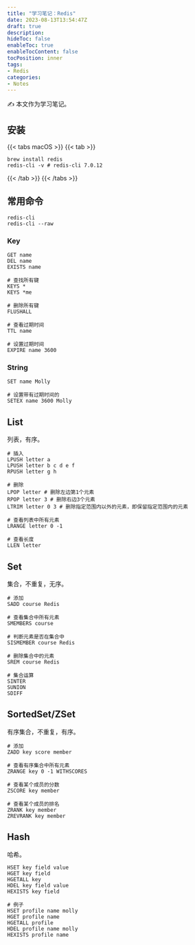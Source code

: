 ```yaml
---
title: "学习笔记：Redis"
date: 2023-08-13T13:54:47Z
draft: true
description: 
hideToc: false
enableToc: true
enableTocContent: false
tocPosition: inner
tags:
- Redis
categories:
- Notes
---
```


✍ 本文作为学习笔记。

## 安装 

{{< tabs macOS >}}
{{< tab >}}

```shell
brew install redis
redis-cli -v # redis-cli 7.0.12
```

{{< /tab >}}
{{< /tabs >}}

## 常用命令

```shell
redis-cli
redis-cli --raw
```

### Key

```shell
GET name
DEL name
EXISTS name

# 查找所有键
KEYS *
KEYS *me

# 删除所有键
FLUSHALL 

# 查看过期时间
TTL name

# 设置过期时间
EXPIRE name 3600
```

### String

```shell
SET name Molly

# 设置带有过期时间的
SETEX name 3600 Molly
```

## List

列表，有序。

```shell
# 插入
LPUSH letter a
LPUSH letter b c d e f
RPUSH letter g h

# 删除
LPOP letter # 删除左边第1个元素
RPOP letter 3 # 删除右边3个元素
LTRIM letter 0 3 # 删除指定范围内以外的元素，即保留指定范围内的元素

# 查看列表中所有元素
LRANGE letter 0 -1

# 查看长度
LLEN letter
```

## Set

集合，不重复，无序。

```shell
# 添加
SADD course Redis

# 查看集合中所有元素
SMEMBERS course

# 判断元素是否在集合中
SISMEMBER course Redis

# 删除集合中的元素
SREM course Redis

# 集合运算
SINTER
SUNION
SDIFF
```

## SortedSet/ZSet

有序集合，不重复，有序。

```shell
# 添加
ZADD key score member

# 查看有序集合中所有元素
ZRANGE key 0 -1 WITHSCORES

# 查看某个成员的分数
ZSCORE key member

# 查看某个成员的排名
ZRANK key member
ZREVRANK key member
```

## Hash

哈希。

```shell
HSET key field value
HGET key field
HGETALL key
HDEL key field value
HEXISTS key field

# 例子
HSET profile name molly
HGET profile name
HGETALL profile
HDEL profile name molly
HEXISTS profile name
```